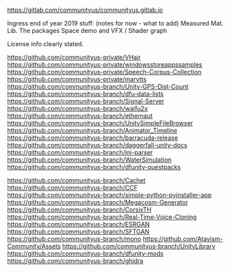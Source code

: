 https://gitlab.com/communityus/communityus.gitlab.io

Ingress end of year 2019 stuff: (notes for now - what to add)
Measured Mat. Lib.
The packages
Space demo and VFX / Shader graph

License info clearly stated.


https://github.com/communityus-private/VHair
https://github.com/communityus-private/windowsstoreappssamples
https://github.com/communityus-private/Speech-Corpus-Collection
https://github.com/communityus-private/marytts
https://github.com/communityus-branch/Unity-GPS-Dist-Count
https://github.com/communityus-branch/dfu-data-lists
https://github.com/communityus-branch/Signal-Server
https://github.com/communityus-branch/waifu2x
https://github.com/communityus-branch/ethernaut
https://github.com/communityus-branch/UnitySimpleFileBrowser
https://github.com/communityus-branch/Animator_Timeline
https://github.com/communityus-branch/barracuda-release
https://github.com/communityus-branch/daggerfall-unity-docs
https://github.com/communityus-branch/ini-parser
https://github.com/communityus-branch/WaterSimulation
https://github.com/communityus-branch/dfunity-questpacks

https://github.com/communityus-branch/Cachet
https://github.com/communityus-branch/CCF
https://github.com/communityus-branch/simple-python-pyinstaller-app
https://github.com/communityus-branch/Megacosm-Generator
https://github.com/communityus-branch/CorsixTH
https://github.com/communityus-branch/Real-Time-Voice-Cloning
https://github.com/communityus-branch/ESRGAN
https://github.com/communityus-branch/SFTGAN
https://github.com/communityus-branch/mono
https://github.com/Atavism-Community/Assets
https://github.com/communityus-branch/UnityLibrary
https://github.com/communityus-branch/dfunity-mods
https://github.com/communityus-branch/ghidra













